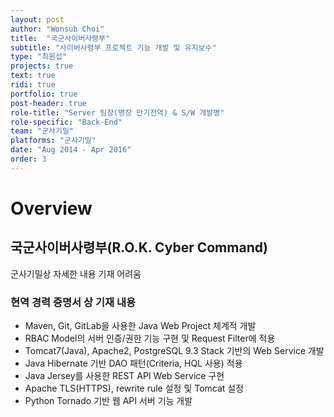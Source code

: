```yaml
---
layout: post
author: "Wonsub Choi"
title:  "국군사이버사령부"
subtitle: "사이버사령부 프로젝트 기능 개발 및 유지보수"
type: "최원섭"
projects: true
text: true
ridi: true
portfolio: true
post-header: true
role-title: "Server 팀장(병장 만기전역) & S/W 개발병"
role-specific: "Back-End"
team: "군사기밀"
platforms: "군사기밀"
date: "Aug 2014 - Apr 2016"
order: 3
---
```


# Overview

## 국군사이버사령부(R.O.K. Cyber Command)

군사기밀상 자세한 내용 기재 어려움

### 현역 경력 증명서 상 기재 내용
- Maven, Git, GitLab을 사용한 Java Web Project 체계적 개발
- RBAC Model의 서버 인증/권한 기능 구현 및 Request Filter에 적용
- Tomcat7(Java), Apache2, PostgreSQL 9.3 Stack 기반의 Web Service 개발
- Java Hibernate 기반 DAO 패턴(Criteria, HQL 사용) 적용
- Java Jersey를 사용한 REST API Web Service 구현
- Apache TLS(HTTPS), rewrite rule 설정 및 Tomcat 설정
- Python Tornado 기반 웹 API 서버 기능 개발

